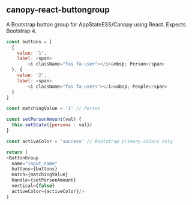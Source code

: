 ## canopy-react-buttongroup

A Bootstrap button group for AppStateESS/Canopy using React.
Expects Bootstrap 4.

```javascript
const buttons = [
  {
    value: '1',
    label: <span>
        <i className="fas fa-user"></i>&nbsp; Person</span>
  }, {
    value: '2',
    label: <span>
        <i className="fas fa-users"></i>&nbsp; People</span>
  }
]

const matchingValue = '1' // Person

const setPersonAmount(val) {
  this.setState({persons : val})
}

const activeColor = 'success' // Bootstrap primary colors only

return (
<ButtonGroup
  name="input_name"
  buttons={buttons}
  match={matchingValue}
  handle={setPersonAmount}
  vertical={false}
  activeColor={activeColor}/>
)
```
